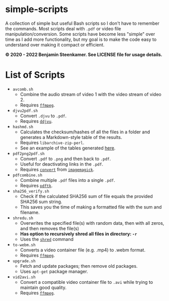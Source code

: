 # simple-scripts
A collection of simple but useful Bash scripts so I don't have to remember the commands. Most scripts deal with `.pdf` or video file manipulation/conversion. Some scripts have become less "simple" over time as I add more functionality, but my goal is to make the code easy to understand over making it compact or efficient.

**© 2020 - 2022 Benjamin Steenkamer. See LICENSE file for usage details.**

# List of Scripts
* `avcomb.sh`
    * Combine the audio stream of video 1 with the video stream of video 2.
    * Requires [`ffmpeg`](https://linux.die.net/man/1/ffmpeg).
* `djvu2pdf.sh`
    * Convert `.djvu` to `.pdf`.
    * Requires [`ddjvu`](https://linux.die.net/man/1/ddjvu).
* `hashmd.sh`
    * Calculates the checksum/hashes of all the files in a folder and generates a Markdown-style table of the results.
    * Requires `libarchive-zip-perl`.
    * See an example of the tables generated [here](https://bsteen.github.io/hashes.html).
* `pdf2png2pdf.sh`
    * Convert `.pdf` to `.png` and then back to `.pdf`.
    * Useful for deactivating links in the `.pdf`.
    * Requires [`convert`](https://linux.die.net/man/1/convert) from [`imagemagick`](https://linux.die.net/man/1/imagemagick).
* `pdfcombine.sh`
    * Combine multiple `.pdf` files into a single `.pdf`.
    * Requires [`pdftk`](https://linux.die.net/man/1/pdftk).
* `sha256_verify.sh`
    * Check if the calculated SHA256 sum of file equals the provided SHA256 sum string.
    * This saves you the time of making a formatted file with the sum and filename.
* `shredu.sh`
    * Overwrites the specified file(s) with random data, then with all zeros, and then removes the file(s)
    * **Has option to recursively shred all files in directory: `-r`**
    * Uses the [`shred`](https://linux.die.net/man/1/shred) command
* `to-webm.sh`
    * Converts a video container file (e.g. .mp4) to .webm format.
    * Requires [`ffmpeg`](https://linux.die.net/man/1/ffmpeg).
* `upgrade.sh`
    * Fetch and update packages; then remove old packages.
    * Uses `apt-get` package manager.
* `vid2avi.sh`
    * Convert a compatible video container file to `.avi` while trying to maintain good quality.
    * Requires [`ffmpeg`](https://linux.die.net/man/1/ffmpeg).
